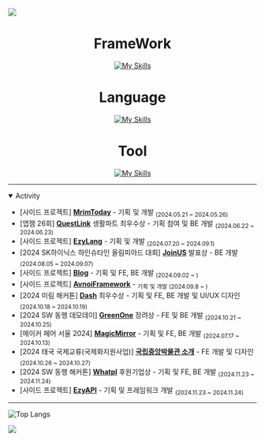 <img src="https://capsule-render.vercel.app/api?type=waving&color=3572EF&height=125&section=header" />

<div align="center">

# FrameWork
[![My Skills](https://skillicons.dev/icons?i=react,nodejs,flutter,flask,spring,nestjs)](https://skillicons.dev)

# Language
[![My Skills](https://skillicons.dev/icons?i=ts,js,dart,python,java)](https://skillicons.dev)

# Tool
[![My Skills](https://skillicons.dev/icons?i=idea,vscode,github,figma,discord)](https://skillicons.dev)

</div>

---

<details open>
<summary>Activity</summary>
<div markdown="1">

- [사이드 프로젝트] [**MrimToday**](https://github.com/3x-haust/Nods.js_MirimToday) - 기획 및 개발 <sub>(2024.05.21 ~ 2024.05.26)</sub>
- [앱잼 26회] [**QuestLink**](https://github.com/3x-haust/Node.js_AppJamQuestLink) 생활파트 최우수상 - 기획 참여 및 BE 개발 <sub>(2024.06.22 ~ 2024.06.23)</sub>
- [사이드 프로젝트] [**EzyLang**](https://github.com/3x-haust/Java_EzyLang) - 기획 및 개발 <sub>(2024.07.20 ~ 2024.09.1)</sub>
- [2024 SK하이닉스 하인슈타인 올림피아드 대회] [**JoinUS**](https://github.com/app-and-me/JoinUS) 발표상 - BE 개발 <sub>(2024.08.05 ~ 2024.09.07)</sub>
- [사이드 프로젝트] [**Blog**](https://github.com/3x-haust/3xhaust_blog) - 기획 및 FE, BE 개발 <sub>(2024.09.02 ~ )</sub>
- [사이드 프로젝트] [**AvnoiFramework**](https://github.com/3x-haust/Java_AvnoiFramework) - <sub>기획 및 개발 (2024.09.8 ~ )</sub>
- [2024 미림 해커톤] [**Dash**](https://github.com/3x-haust/2024_MITHON_Dash) 최우수상 - 기획 및 FE, BE 개발 및 UI/UX 디자인 <sub>(2024.10.18 ~ 2024.10.19)</sub>
- [2024 SW 동행 데모데이] [**GreenOne**](https://github.com/3x-haust/GreenOne) 장려상 - FE 및 BE 개발 <sub>(2024.10.21 ~ 2024.10.25)</sub>
- [메이커 페어 서울 2024] [**MagicMirror**](https://github.com/3x-haust/2024MakerFaire_MagicMirror) - 기획 및 FE, BE 개발 <sub>(2024.07.17 ~ 2024.10.13)</sub>
- [2024 태국 국제교류(국제화지원사업)] [**국립중앙박물관 소개**](https://github.com/3x-haust/React_thai) - FE 개발 및 디자인 <sub>(2024.10.26 ~ 2024.10.27)</sub>
- [2024 SW 동행 해커톤] [**Whatpl**](https://github.com/3x-haust/Whatpl) 후원기업상 - 기획 및 FE, BE 개발 <sub>(2024.11.23 ~ 2024.11.24)</sub>
- [사이드 프로젝트] [**EzyAPI**](https://github.com/3x-haust/Python_Ezy_API) - 기획 및 프레임워크 개발 <sub>(2024.11.23 ~ 2024.11.24)</sub>

</div>
</details>

---

![Top Langs](https://github-readme-stats.vercel.app/api/top-langs/?username=3x-haust&layout=compact)

<img src="https://capsule-render.vercel.app/api?type=waving&color=3572EF&height=125&section=footer" />

